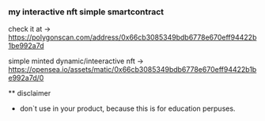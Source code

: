 ### my interactive nft simple smartcontract

check it at -> https://polygonscan.com/address/0x66cb3085349bdb6778e670eff94422b1be992a7d

simple minted dynamic/inteeractive nft -> https://opensea.io/assets/matic/0x66cb3085349bdb6778e670eff94422b1be992a7d/0

** disclaimer
- don`t use in your product, because this is for education perpuses.
